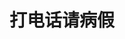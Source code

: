 # 打电话请病假
<frame ribbon="Day 13" src="//player.bilibili.com/player.html?aid=569061643&bvid=BV1fv4y157VC&cid=1070320675&p=13" scrolling="no" border="0" frameborder="no" framespacing="0" allowfullscreen="true"> </frame>
<br />
<dialog>
# Hi Carla, I need to ask for [sick leave/n.] today.
I caught a [nasty/adj./3] cold and woke up with a terrible headache this morning.
## I understand. [Take care of/v.] yourself.
Go see a doctor and pick up some medicine.
# I will. I will try to come in the office this afternoon if I feel better.
## Take a sick day. Get well first before coming to the office, or you'll get us all sick.
# OK. Thanks. There's something I need help with.
I need to do a sales [pitch/n./7] at Smith Technology at 4 p\.m\. this afternoon.
## Don't worry. I'll have Charlie go in your place. Rest and get well soon.
# OK. Thank you, Carla. Bye.
</dialog>
